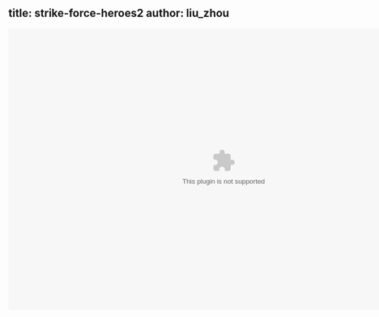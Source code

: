 title: strike-force-heroes2
author: liu_zhou
---
<embed src="strikeforceheroes2.swf" height="555" width="850"/>